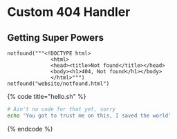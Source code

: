 # Custom 404 Handler

## Getting Super Powers



```
notfound("""<!DOCTYPE html>
              <html>
              <head><title>Not found</title></head>
              <body><h1>404, Not found</h1></body>
              </html>""")
notfound("website/notfound.html")
```



{% code title="hello.sh" %}
```bash
# Ain't no code for that yet, sorry
echo 'You got to trust me on this, I saved the world'
```
{% endcode %}




